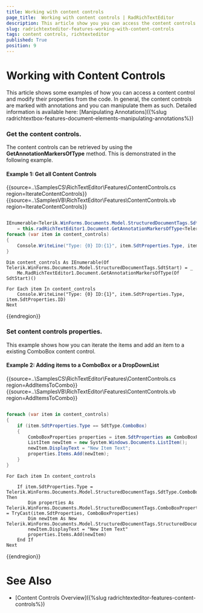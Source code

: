 ```yaml
---
title: Working with content controls
page_title:  Working with content controls | RadRichTextEditor
description: This article show you you can access the content controls in code
slug: radrichtexteditor-features-working-with-content-controls
tags: content controls, richtexteditor
published: True
position: 9
---
```


# Working with Content Controls

This article shows some examples of how you can access a content control and modify their properties from the code. In general, the content controls are marked with annotations and you can manipulate them as such. Detailed information is available here: [Manipulating Annotations]({%slug radrichtextbox-features-document-elements-manipulating-annotations%}) 

### Get the content controls. 

The content controls can be retrieved by using the __GetAnnotationMarkersOfType__ method. This is demonstrated in the following example. 

#### Example 1: Get all Content Controls

{{source=..\SamplesCS\RichTextEditor\Features\ContentControls.cs region=IterateContentControls}} 
{{source=..\SamplesVB\RichTextEditor\Features\ContentControls.vb region=IterateContentControls}} 

````C# 

IEnumerable<Telerik.WinForms.Documents.Model.StructuredDocumentTags.SdtStart> content_controls
    = this.radRichTextEditor1.Document.GetAnnotationMarkersOfType<Telerik.WinForms.Documents.Model.StructuredDocumentTags.SdtStart>();
foreach (var item in content_controls)
{
    Console.WriteLine("Type: {0} ID:{1}", item.SdtProperties.Type, item.SdtProperties.ID);
}


````
````VB.NET 
Dim content_controls As IEnumerable(Of Telerik.WinForms.Documents.Model.StructuredDocumentTags.SdtStart) = _
    Me.RadRichTextEditor1.Document.GetAnnotationMarkersOfType(Of SdtStart)()

For Each item In content_controls
    Console.WriteLine("Type: {0} ID:{1}", item.SdtProperties.Type, item.SdtProperties.ID)
Next

````

{{endregion}} 
  

### Set content controls properties.

This example shows how you can iterate the items and add an item to a existing ComboBox content control. 

#### Example 2: Adding items to a ComboBox or a DropDownList

{{source=..\SamplesCS\RichTextEditor\Features\ContentControls.cs region=AddItemsToCombo}} 
{{source=..\SamplesVB\RichTextEditor\Features\ContentControls.vb region=AddItemsToCombo}} 

````C# 

foreach (var item in content_controls)
{
    if (item.SdtProperties.Type == SdtType.ComboBox)
    {
        ComboBoxProperties properties = item.SdtProperties as ComboBoxProperties;
        ListItem newItem = new System.Windows.Documents.ListItem();
        newItem.DisplayText = "New Item Text";
        properties.Items.Add(newItem);
    }
}


````
````VB.NET 
For Each item In content_controls

    If item.SdtProperties.Type = Telerik.WinForms.Documents.Model.StructuredDocumentTags.SdtType.ComboBox Then
        Dim properties As Telerik.WinForms.Documents.Model.StructuredDocumentTags.ComboBoxProperties = TryCast(item.SdtProperties, ComboBoxProperties)
        Dim newItem As New Telerik.WinForms.Documents.Model.StructuredDocumentTags.StructuredDocumentTagProperties.ListItem()
        newItem.DisplayText = "New Item Text"
        properties.Items.Add(newItem)
    End If
Next

````

{{endregion}} 


# See Also
* [Content Controls Overview]({%slug radrichtexteditor-features-content-controls%})